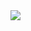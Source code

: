 <img src="https://capsule-render.vercel.app/api?type=waving&color=pink&height=300&section=header&text=soolkkeobi%20&fontSize=90" />
